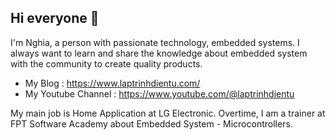 ## Hi everyone 👋
I'm Nghia, a person with passionate technology, embedded systems. I always want to learn and share the knowledge about embedded system with the community to create quality products.
* My Blog : https://www.laptrinhdientu.com/
* My Youtube Channel : https://www.youtube.com/@laptrinhdientu

My main job is Home Application at LG Electronic. Overtime, I am a trainer at FPT Software Academy about Embedded System - Microcontrollers.

<!--
**nghia12a1-t-ara/nghia12a1-t-ara** is a ✨ _special_ ✨ repository because its `README.md` (this file) appears on your GitHub profile.

Here are some ideas to get you started:

- 🔭 I’m currently working on ...
- 🌱 I’m currently learning ...
- 👯 I’m looking to collaborate on ...
- 🤔 I’m looking for help with ...
- 💬 Ask me about ...
- 📫 How to reach me: ...
- 😄 Pronouns: ...
- ⚡ Fun fact: ...
-->

